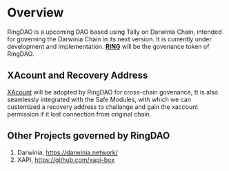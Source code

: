 # Overview
RingDAO is a upcoming DAO based using Tally on Darwinia Chain, intended for governing the Darwinia Chain in its next version. It is currently under development and implementation. [**RING**](https://coinmarketcap.com/currencies/darwinia-network/) will be the govenance token of RingDAO. 

## XAcount and Recovery Address
[XAcount](https://xaccount.box/) will be adopted by RingDAO for cross-chain govenance, tt is also seamlessly integrated with the Safe Modules, with which we can customized a recovery address to challange and gain the xaccount permission if it lost connection from original chain.

## Other Projects governed by RingDAO

  1. Darwinia, https://darwinia.network/
  2. XAPI, https://github.com/xapi-box